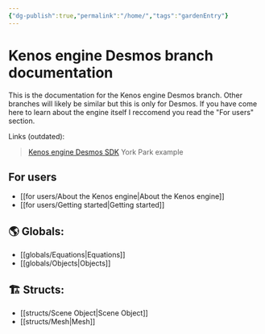 ```yaml
---
{"dg-publish":true,"permalink":"/home/","tags":"gardenEntry"}
---
```



# Kenos engine Desmos branch documentation

This is the documentation for the Kenos engine Desmos branch. Other branches will likely be similar but this is only for Desmos. If you have come here to learn about the engine itself I reccomend you read the "For users" section.

Links (outdated):
>[Kenos engine Desmos SDK](https://www.desmos.com/calculator/0cjbowmxdq)
>York Park example


## For users
- [[for users/About the Kenos engine\|About the Kenos engine]]
- [[for users/Getting started\|Getting started]]

## 🌎 **Globals:** 
- [[globals/Equations\|Equations]]
- [[globals/Objects\|Objects]]

## 🏗 **Structs:**
- [[structs/Scene Object\|Scene Object]]
- [[structs/Mesh\|Mesh]]